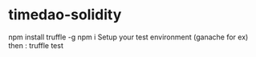 # timedao-solidity

npm install truffle -g
npm i
Setup your test environment (ganache for ex) then :
truffle test


